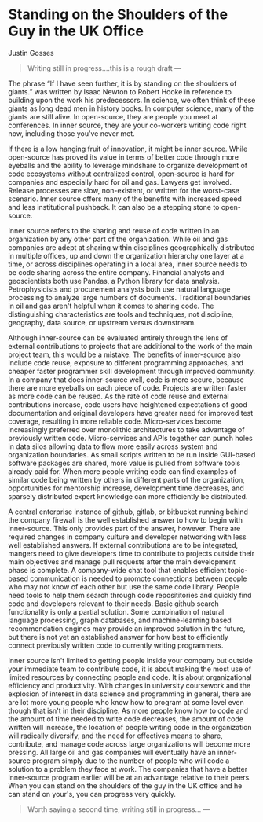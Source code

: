 # Standing on the Shoulders of the Guy in the UK Office
 
Justin Gosses
 
> Writing still in progress....this is a rough draft  &mdash; 
 
The phrase “If I have seen further, it is by standing on the shoulders of giants.” was written by Isaac Newton to Robert Hooke in reference to building upon the work his predecessors. In science, we often think of these giants as long dead men in history books. In computer science, many of the giants are still alive. In open-source, they are people you meet at conferences. In inner source, they are your co-workers writing code right now, including those you’ve never met. 
 
If there is a low hanging fruit of innovation, it might be inner source. While open-source has proved its value in terms of better code through more eyeballs and the ability to leverage mindshare to organize development of code ecosystems without centralized control, open-source is hard for companies and especially hard for oil and gas. Lawyers get involved. Release processes are slow, non-existent, or written for the worst-case scenario. Inner source offers many of the benefits with increased speed and less institutional pushback. It can also be a stepping stone to open-source.
 
Inner source refers to the sharing and reuse of code written in an organization by any other part of the organization. While oil and gas companies are adept at sharing within disciplines geographically distributed in multiple offices, up and down the organization hierarchy one layer at a time, or across disciplines operating in a local area, inner source needs to be code sharing across the entire company. Financial analysts and geoscientists both use Pandas, a Python library for data analysis. Petrophysicists and procurement analysts both use natural language processing to analyze large numbers of documents. Traditional boundaries in oil and gas aren't helpful when it comes to sharing code. The distinguishing characteristics are tools and techniques, not discipline, geography, data source, or upstream versus downstream. 
 
Although inner-source can be evaluated entirely through the lens of external contributions to  projects that are additional to the work of the main project team, this would be a mistake. The benefits of inner-source also include code reuse, exposure to different programming approaches, and cheaper faster programmer skill development through improved community. In a company that does inner-source well, code is more secure, because there are more eyeballs on each piece of code. Projects are written faster as more code can be reused. As the rate of code reuse and external contributions increase, code users have heightened expectations of good documentation and original developers have greater need for improved test coverage, resulting in more reliable code. Micro-services become increasingly preferred over monolithic architectures to take advantage of previously written code. Micro-services and APIs together can punch holes in data silos allowing data to flow more easily across system and organization boundaries. As small scripts written to be run inside GUI-based software packages are shared, more value is pulled from software tools already paid for. When more people writing code can find examples of similar code being written by others in different parts of the organization, opportunities for mentorship increase, development time decreases, and sparsely distributed expert knowledge can more efficiently be distributed. 

A central enterprise instance of github, gitlab, or bitbucket running behind the company firewall is the well established answer to how to begin with inner-source. This only provides part of the answer, however. There are required changes in company culture and developer networking with less well established answers. If external contributions are to be integrated, mangers need to give developers time to contribute to projects outside their main objectives and manage pull requests after the main development phase is complete. A company-wide chat tool that enables efficient topic-based communication is needed to promote connections between people who may not know of each other but use the same code library. People need tools to help them search through code reposititories and quickly find code and developers relevant to their needs. Basic github search functionality is only a partial solution. Some combination of natural language processing, graph databases, and machine-learning based recommendation engines may provide an improved solution in the future, but there is not yet an established answer for how best to efficiently connect previously written code to currently writing programmers. 
 
Inner source isn't limited to getting people inside your company but outside your immediate team to contribute code, it is about making the most use of limited resources by connecting people and code. It is about organizational efficiency and productivity. With changes in university coursework and the explosion of interest in data science and programming in general, there are are lot more young people who know how to program at some level even though that isn't in their discipline. As more people know how to code and the amount of time needed to write code decreases, the amount of code written will increase, the location of people writing code in the organization will radically diversify, and the need for effectives means to share, contribute, and manage code across large organizations will become more pressing. All large oil and gas companies will eventually have an inner-source program simply due to the number of people who will code a solution to a problem they face at work. The companies that have a better inner-source program earlier will be at an advantage relative to their peers. When you can stand on the shoulders of the guy in the UK office and he can stand on your's, you can progress very quickly. 

 > Worth saying a second time, writing still in progress...  &mdash;
